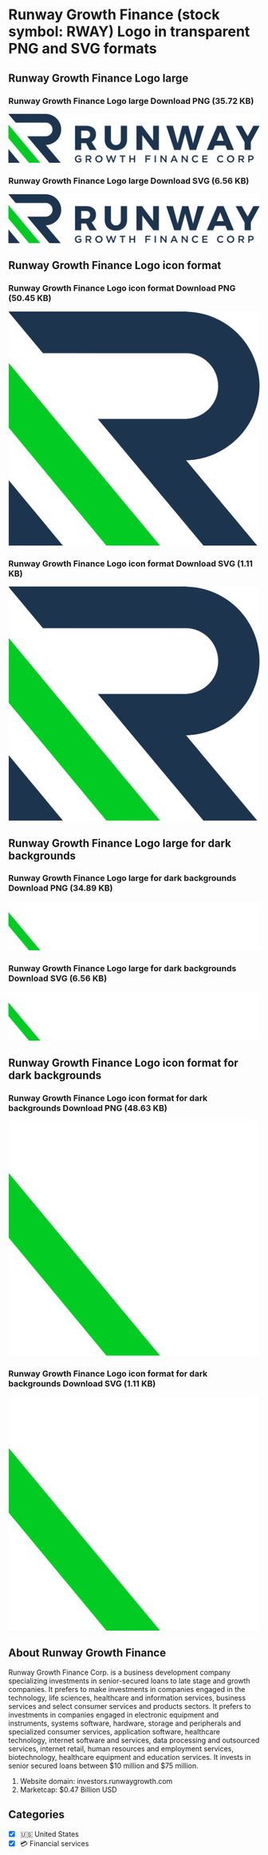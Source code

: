 # Runway Growth Finance (stock symbol: RWAY) Logo in transparent PNG and SVG formats

## Runway Growth Finance Logo large

### Runway Growth Finance Logo large Download PNG (35.72 KB)

![Runway Growth Finance Logo large Download PNG (35.72 KB)](/img/orig/RWAY_BIG-cd4b1225.png)

### Runway Growth Finance Logo large Download SVG (6.56 KB)

![Runway Growth Finance Logo large Download SVG (6.56 KB)](/img/orig/RWAY_BIG-5960eb70.svg)

## Runway Growth Finance Logo icon format

### Runway Growth Finance Logo icon format Download PNG (50.45 KB)

![Runway Growth Finance Logo icon format Download PNG (50.45 KB)](/img/orig/RWAY-6e8e09f8.png)

### Runway Growth Finance Logo icon format Download SVG (1.11 KB)

![Runway Growth Finance Logo icon format Download SVG (1.11 KB)](/img/orig/RWAY-514f0a0b.svg)

## Runway Growth Finance Logo large for dark backgrounds

### Runway Growth Finance Logo large for dark backgrounds Download PNG (34.89 KB)

![Runway Growth Finance Logo large for dark backgrounds Download PNG (34.89 KB)](/img/orig/RWAY_BIG.D-9ffbc034.png)

### Runway Growth Finance Logo large for dark backgrounds Download SVG (6.56 KB)

![Runway Growth Finance Logo large for dark backgrounds Download SVG (6.56 KB)](/img/orig/RWAY_BIG.D-c66c476c.svg)

## Runway Growth Finance Logo icon format for dark backgrounds

### Runway Growth Finance Logo icon format for dark backgrounds Download PNG (48.63 KB)

![Runway Growth Finance Logo icon format for dark backgrounds Download PNG (48.63 KB)](/img/orig/RWAY.D-cb31c218.png)

### Runway Growth Finance Logo icon format for dark backgrounds Download SVG (1.11 KB)

![Runway Growth Finance Logo icon format for dark backgrounds Download SVG (1.11 KB)](/img/orig/RWAY.D-9c680c2d.svg)

## About Runway Growth Finance

Runway Growth Finance Corp. is a business development company specializing investments in senior-secured loans to late stage and growth companies. It prefers to make investments in companies engaged in the technology, life sciences, healthcare and information services, business services and select consumer services and products sectors. It prefers to investments in companies engaged in electronic equipment and instruments, systems software, hardware, storage and peripherals and specialized consumer services, application software, healthcare technology, internet software and services, data processing and outsourced services, internet retail, human resources and employment services, biotechnology, healthcare equipment and education services. It invests in senior secured loans between $10 million and $75 million.

1. Website domain: investors.runwaygrowth.com
2. Marketcap: $0.47 Billion USD


## Categories
- [x] 🇺🇸 United States
- [x] 💳 Financial services
